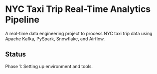 # NYC Taxi Trip Real-Time Analytics Pipeline

A real-time data engineering project to process NYC taxi trip data using Apache Kafka, PySpark, Snowflake, and Airflow.

## Status
Phase 1: Setting up environment and tools.